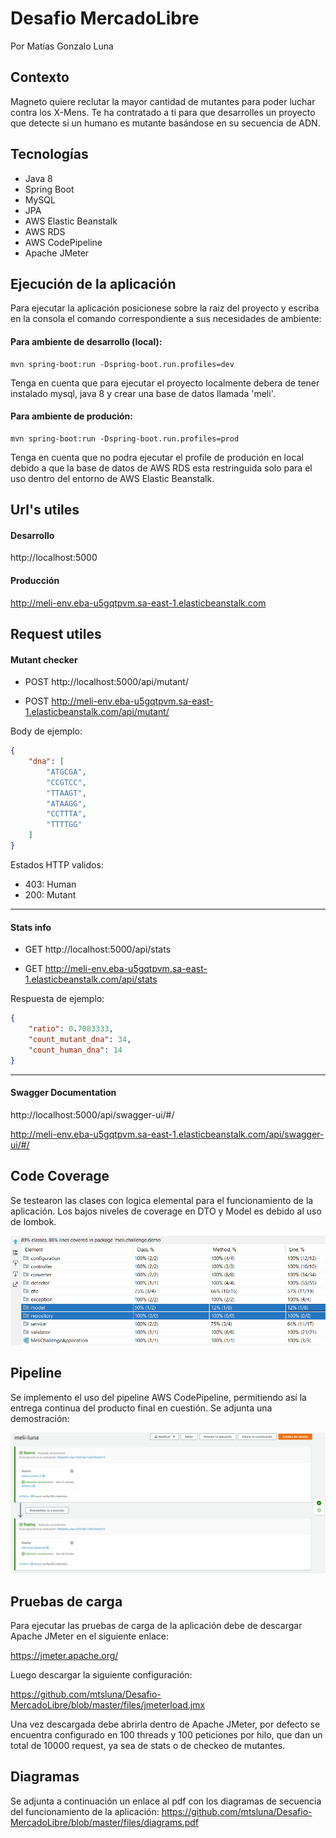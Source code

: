 # Desafio MercadoLibre
Por Matías Gonzalo Luna

## Contexto
Magneto quiere reclutar la mayor cantidad de mutantes para poder luchar contra los X-Mens.
Te ha contratado a ti para que desarrolles un proyecto que detecte si un humano es mutante basándose en su secuencia de ADN.

## Tecnologías
- Java 8
- Spring Boot
- MySQL
- JPA
- AWS Elastic Beanstalk
- AWS RDS
- AWS CodePipeline
- Apache JMeter

## Ejecución de la aplicación
Para ejecutar la aplicación posicionese sobre la raiz del proyecto y escriba en la consola el comando correspondiente a sus necesidades de ambiente:

#### Para ambiente de desarrollo (local):
```curl
mvn spring-boot:run -Dspring-boot.run.profiles=dev
```
Tenga en cuenta que para ejecutar el proyecto localmente debera de tener instalado mysql, java 8 y crear una base de datos llamada 'meli'.

#### Para ambiente de produción:
```curl
mvn spring-boot:run -Dspring-boot.run.profiles=prod
```
Tenga en cuenta que no podra ejecutar el profile de produción en local debido a que la base de datos de AWS RDS esta restringuida solo para el uso dentro del entorno de AWS Elastic Beanstalk.

## Url's utiles
#### Desarrollo
http://localhost:5000

#### Producción
http://meli-env.eba-u5gqtpvm.sa-east-1.elasticbeanstalk.com

## Request utiles

#### Mutant checker
- POST http://localhost:5000/api/mutant/

- POST http://meli-env.eba-u5gqtpvm.sa-east-1.elasticbeanstalk.com/api/mutant/

Body de ejemplo:
```json
{
    "dna": [
        "ATGCGA",
        "CCGTCC",
        "TTAAGT",
        "ATAAGG",
        "CCTTTA",
        "TTTTGG"
    ]
}
```

Estados HTTP validos:
- 403: Human
- 200: Mutant

***

#### Stats info
- GET http://localhost:5000/api/stats

- GET http://meli-env.eba-u5gqtpvm.sa-east-1.elasticbeanstalk.com/api/stats

Respuesta de ejemplo:
```json
{
    "ratio": 0.7083333,
    "count_mutant_dna": 34,
    "count_human_dna": 14
}
```

***

#### Swagger Documentation
http://localhost:5000/api/swagger-ui/#/

http://meli-env.eba-u5gqtpvm.sa-east-1.elasticbeanstalk.com/api/swagger-ui/#/

## Code Coverage
Se testearon las clases con logica elemental para el funcionamiento de la aplicación. Los bajos niveles de coverage en DTO y Model es debido al uso de lombok.

![Code coverage](/files/coverage.png)

## Pipeline
Se implemento el uso del pipeline AWS CodePipeline, permitiendo así la entrega continua del producto final en cuestión. Se adjunta una demostración:

![AWS CodePipeline](/files/pipeline.png)

## Pruebas de carga
Para ejecutar las pruebas de carga de la aplicación debe de descargar Apache JMeter en el siguiente enlace:

https://jmeter.apache.org/

Luego descargar la siguiente configuración: 

https://github.com/mtsluna/Desafio-MercadoLibre/blob/master/files/jmeterload.jmx

Una vez descargada debe abrirla dentro de Apache JMeter, por defecto se encuentra configurado en 100 threads y 100 peticiones por hilo, que dan un total de 10000 request, ya sea de stats o de checkeo de mutantes.

## Diagramas
Se adjunta a continuación un enlace al pdf con los diagramas de secuencia del funcionamiento de la aplicación:
https://github.com/mtsluna/Desafio-MercadoLibre/blob/master/files/diagrams.pdf
